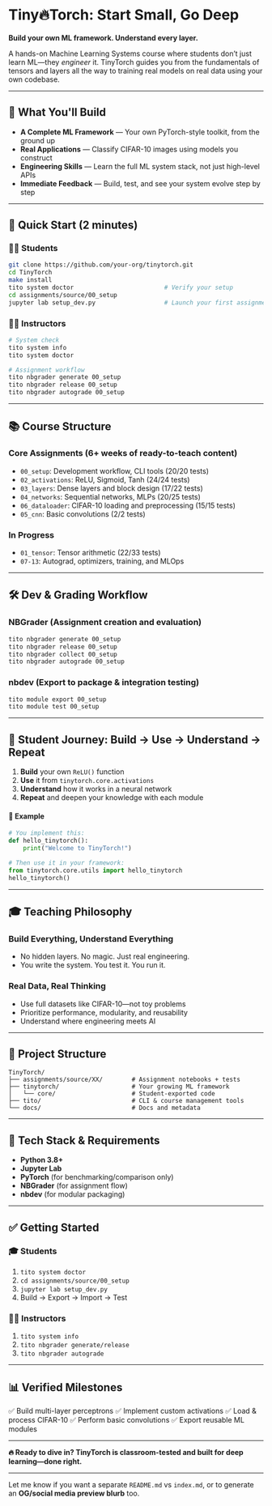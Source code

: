 # **Tiny🔥Torch: Start Small, Go Deep**

**Build your own ML framework. Understand every layer.**

A hands-on Machine Learning Systems course where students don’t just learn ML—they *engineer* it. TinyTorch guides you from the fundamentals of tensors and layers all the way to training real models on real data using your own codebase.

---

## 🎯 What You'll Build

* **A Complete ML Framework** — Your own PyTorch-style toolkit, from the ground up
* **Real Applications** — Classify CIFAR-10 images using models you construct
* **Engineering Skills** — Learn the full ML system stack, not just high-level APIs
* **Immediate Feedback** — Build, test, and see your system evolve step by step

---

## 🚀 Quick Start (2 minutes)

### 🧑‍🎓 **Students**

```bash
git clone https://github.com/your-org/tinytorch.git
cd TinyTorch
make install
tito system doctor                         # Verify your setup
cd assignments/source/00_setup
jupyter lab setup_dev.py                   # Launch your first assignment
```

### 👩‍🏫 **Instructors**

```bash
# System check
tito system info
tito system doctor

# Assignment workflow
tito nbgrader generate 00_setup
tito nbgrader release 00_setup
tito nbgrader autograde 00_setup
```

---

## 📚 Course Structure

### **Core Assignments** (6+ weeks of ready-to-teach content)

* `00_setup`: Development workflow, CLI tools (20/20 tests)
* `02_activations`: ReLU, Sigmoid, Tanh (24/24 tests)
* `03_layers`: Dense layers and block design (17/22 tests)
* `04_networks`: Sequential networks, MLPs (20/25 tests)
* `06_dataloader`: CIFAR-10 loading and preprocessing (15/15 tests)
* `05_cnn`: Basic convolutions (2/2 tests)

### **In Progress**

* `01_tensor`: Tensor arithmetic (22/33 tests)
* `07-13`: Autograd, optimizers, training, and MLOps

---

## 🛠️ Dev & Grading Workflow

### **NBGrader** (Assignment creation and evaluation)

```bash
tito nbgrader generate 00_setup
tito nbgrader release 00_setup
tito nbgrader collect 00_setup
tito nbgrader autograde 00_setup
```

### **nbdev** (Export to package & integration testing)

```bash
tito module export 00_setup
tito module test 00_setup
```

---

## 🧠 Student Journey: Build → Use → Understand → Repeat

1. **Build** your own `ReLU()` function
2. **Use** it from `tinytorch.core.activations`
3. **Understand** how it works in a neural network
4. **Repeat** and deepen your knowledge with each module

#### 🧪 Example

```python
# You implement this:
def hello_tinytorch():
    print("Welcome to TinyTorch!")

# Then use it in your framework:
from tinytorch.core.utils import hello_tinytorch
hello_tinytorch()
```

---

## 🎓 Teaching Philosophy

### **Build Everything, Understand Everything**

* No hidden layers. No magic. Just real engineering.
* You write the system. You test it. You run it.

### **Real Data, Real Thinking**

* Use full datasets like CIFAR-10—not toy problems
* Prioritize performance, modularity, and reusability
* Understand where engineering meets AI

---

## 📁 Project Structure

```
TinyTorch/
├── assignments/source/XX/        # Assignment notebooks + tests
├── tinytorch/                    # Your growing ML framework
│   └── core/                     # Student-exported code
├── tito/                         # CLI & course management tools
└── docs/                         # Docs and metadata
```

---

## 🧪 Tech Stack & Requirements

* **Python 3.8+**
* **Jupyter Lab**
* **PyTorch** (for benchmarking/comparison only)
* **NBGrader** (for assignment flow)
* **nbdev** (for modular packaging)

---

## ✅ Getting Started

### 🎓 **Students**

1. `tito system doctor`
2. `cd assignments/source/00_setup`
3. `jupyter lab setup_dev.py`
4. Build → Export → Import → Test

### 👩‍🏫 **Instructors**

1. `tito system info`
2. `tito nbgrader generate/release`
3. `tito nbgrader autograde`

---

## 📊 Verified Milestones

✅ Build multi-layer perceptrons
✅ Implement custom activations
✅ Load & process CIFAR-10
✅ Perform basic convolutions
✅ Export reusable ML modules

---

**🔥 Ready to dive in? TinyTorch is classroom-tested and built for deep learning—done right.**

---

Let me know if you want a separate `README.md` vs `index.md`, or to generate an **OG/social media preview blurb** too.
